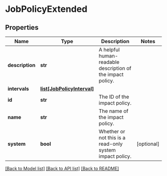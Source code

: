 # JobPolicyExtended

## Properties
Name | Type | Description | Notes
------------ | ------------- | ------------- | -------------
**description** | **str** | A helpful human-readable description of the impact policy. | 
**intervals** | [**list[JobPolicyInterval]**](JobPolicyInterval.md) |  | 
**id** | **str** | The ID of the impact policy. | 
**name** | **str** | The name of the impact policy. | 
**system** | **bool** | Whether or not this is a read-only system impact policy. | [optional] 

[[Back to Model list]](../README.md#documentation-for-models) [[Back to API list]](../README.md#documentation-for-api-endpoints) [[Back to README]](../README.md)



